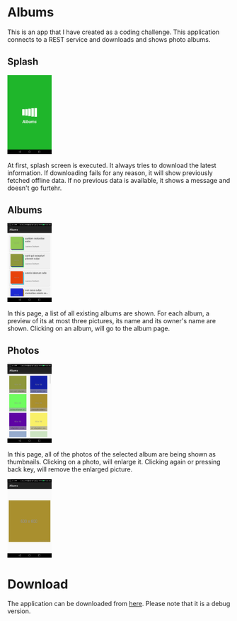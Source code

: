 # Albums

This is an app that I have created as a coding challenge. This application connects to a REST service and downloads and shows photo albums.


## Splash

<img src="/result/pics/splash.jpg" width="100">

At first, splash screen is executed. It always tries to download the latest information. If downloading fails for any reason, it will show previously fetched offline data. If no previous data is available, it shows a message and doesn't go furtehr.


## Albums

<img src="/result/pics/albums.jpg" width="100">

In this page, a list of all existing albums are shown. For each album, a preview of its at most three pictures, its name and its owner's name are shown. Clicking on an album, will go to the album page.


## Photos

<img src="/result/pics/photos.jpg" width="100">

In this page, all of the photos of the selected album are being shown as thumbnails. Clicking on a photo, will enlarge it. Clicking again or pressing back key, will remove the enlarged picture.

<img src="/result/pics/photo.jpg" width="100">


# Download
The application can be downloaded from [here](result/Albums_v1.0_debug.apk). Please note that it is a debug version.

